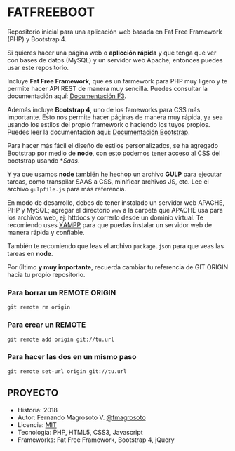 # FATFREEBOOT

Repositorio inicial para una aplicación web basada en Fat Free Framework (PHP) y Bootstrap 4.

Si quieres hacer una página web o **aplicción rápida** y que tenga que ver con bases de datos (MySQL) y un servidor web Apache, entonces puedes usar este repositorio.

Incluye **Fat Free Framework**, que es un farmework para PHP muy ligero y te permite hacer API REST de manera muy sencilla. Puedes consultar la documentación aquí: [Documentación F3](https://fatfreeframework.com/3.6/home).

Además incluye **Bootstrap 4**, uno de los fameworks para CSS más importante. Esto nos permite hacer páginas de manera muy rápida, ya sea usando los estilos del propio framework o haciendo los tuyos propios. Puedes leer la documentación aquí: [Documentación Bootstrap](http://getbootstrap.com/).

Para hacer más fácil el diseño de estilos personalizados, se ha agregado Bootstrap por medio de **node**, con esto podemos tener acceso al CSS del bootstrap usando **Saas*.

Y ya que usamos **node** también he hechop un archivo **GULP** para ejecutar tareas, como transpilar SAAS a CSS, minificar archivos JS, etc. Lee el archivo ```gulpfile.js``` para más referencia.

En modo de desarrollo, debes de tener instalado un servidor web APACHE, PHP y MySQL; agregar el directorio ```www``` a la carpeta que APACHE usa para los archivos web, ej: httdocs y correrlo desde un dominio virtual. Te recomiendo uses [XAMPP](https://www.apachefriends.org/es/index.html) para que puedas instalar un servidor web de manera rápida y confiable.

También te recomiendo que leas el archivo ```package.json``` para que veas las tareas en **node**.

Por último **y muy importante**, recuerda cambiar tu referencia de GIT ORIGIN hacia tu propio repositorio.

### Para borrar un REMOTE ORIGIN
```git remote rm origin```

### Para crear un REMOTE
```git remote add origin git://tu.url```

### Para hacer las dos en un mismo paso
```git remote set-url origin git://tu.url```


## PROYECTO

* Historia: 2018
* Autor: Fernando Magrosoto V. [@fmagrosoto](https://twitter.com/fmagrosoto)
* Licencia: [MIT](LICENSE)
* Tecnología: PHP, HTML5, CSS3, Javascript
* Frameworks: Fat Free Framework, Bootstrap 4, jQuery

